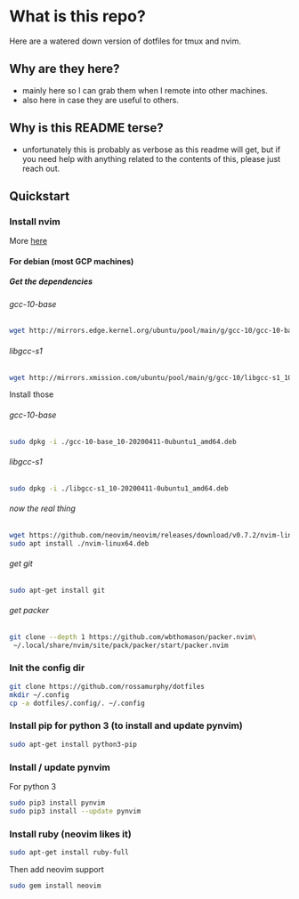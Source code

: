 # What is this repo?
Here are a watered down version of dotfiles for tmux and nvim.

## Why are they here?
- mainly here so I can grab them when I remote into other machines.
- also here in case they are useful to others.

## Why is this README terse?
- unfortunately this is probably as verbose as this readme will get, but if you need help with anything related to the contents of this, please just reach out.

## Quickstart 

### Install nvim 
More [here](https://github.com/neovim/neovim/blob/master/INSTALL.md)

#### For debian (most GCP machines)

##### Get the dependencies

###### gcc-10-base
```bash
wget http://mirrors.edge.kernel.org/ubuntu/pool/main/g/gcc-10/gcc-10-base_10-20200411-0ubuntu1_amd64.deb
```

###### libgcc-s1
```bash
wget http://mirrors.xmission.com/ubuntu/pool/main/g/gcc-10/libgcc-s1_10-20200411-0ubuntu1_amd64.deb
```

Install those
###### gcc-10-base
```bash
sudo dpkg -i ./gcc-10-base_10-20200411-0ubuntu1_amd64.deb
```

###### libgcc-s1
```bash
sudo dpkg -i ./libgcc-s1_10-20200411-0ubuntu1_amd64.deb
```

###### now the real thing
```bash
wget https://github.com/neovim/neovim/releases/download/v0.7.2/nvim-linux64.deb
sudo apt install ./nvim-linux64.deb
```

###### get git 
```bash
sudo apt-get install git
```

######  get packer
```bash
git clone --depth 1 https://github.com/wbthomason/packer.nvim\
 ~/.local/share/nvim/site/pack/packer/start/packer.nvim
```

### Init the config dir

```bash
git clone https://github.com/rossamurphy/dotfiles 
mkdir ~/.config
cp -a dotfiles/.config/. ~/.config
```


### Install pip for python 3 (to install and update pynvim)
```bash
sudo apt-get install python3-pip
```

### Install / update pynvim

For python 3
```bash
sudo pip3 install pynvim
sudo pip3 install --update pynvim
```



### Install ruby (neovim likes it)

```bash
sudo apt-get install ruby-full
```

Then add neovim support

```bash
sudo gem install neovim
```



